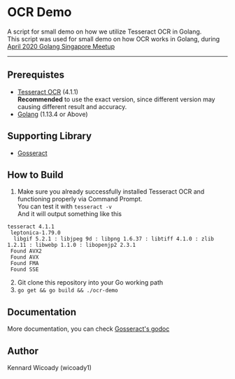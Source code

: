 # OCR Demo
A script for small demo on how we utilize Tesseract OCR in Golang.  
This script was used for small demo on how OCR works in Golang, during [April 2020 Golang Singapore Meetup](https://engineers.sg/video/optical-character-recognition-ocr-implementation-with-golang-gosg--4031)

------

## Prerequistes
- [Tesseract OCR](https://tesseract-ocr.github.io/tessdoc/Home.html) (4.1.1)  
**Recommended** to use the exact version, since different version may causing different result and accuracy.
- [Golang](https://golang.org/) (1.13.4 or Above)

## Supporting Library
- [Gosseract](https://github.com/otiai10/gosseract)

## How to Build
1. Make sure you already successfully installed Tesseract OCR and functioning properly via Command Prompt.  
You can test it with `tesseract -v`  
And it will output something like this
```
tesseract 4.1.1
 leptonica-1.79.0
  libgif 5.2.1 : libjpeg 9d : libpng 1.6.37 : libtiff 4.1.0 : zlib 1.2.11 : libwebp 1.1.0 : libopenjp2 2.3.1
 Found AVX2
 Found AVX
 Found FMA
 Found SSE
```
2. Git clone this repository into your Go working path
3. `go get && go build && ./ocr-demo`

## Documentation
More documentation, you can check [Gosseract's godoc](https://godoc.org/github.com/otiai10/gosseract)

## Author
Kennard Wicoady (wicoady1)
